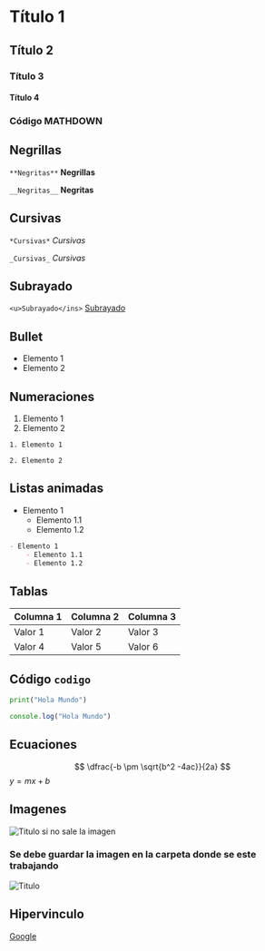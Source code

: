 # Título 1

## Título 2

### Título 3

#### Título 4

### Código MATHDOWN

## Negrillas

`**Negritas**` **Negrillas**

`__Negritas__` __Negritas__

## Cursivas

`*Cursivas*` *Cursivas*

`_Cursivas_` _Cursivas_

## Subrayado

`<u>Subrayado</ins>` <u>Subrayado</u>

## Bullet

- Elemento 1
- Elemento 2

## Numeraciones

1. Elemento 1
2. Elemento 2

`1. Elemento 1`

`2. Elemento 2`

## Listas animadas

- Elemento 1
    - Elemento 1.1
    - Elemento 1.2

````markdown
- Elemento 1
    - Elemento 1.1
    - Elemento 1.2
````

## Tablas

| Columna 1 | Columna 2 | Columna 3 |
|-----------|-----------|-----------|
| Valor 1   | Valor 2   | Valor 3   |
| Valor 4   | Valor 5   | Valor 6   |

## Código `codigo`

```python
print("Hola Mundo")
```

```javascript
console.log("Hola Mundo")
```

## Ecuaciones
$$
\dfrac{-b \pm \sqrt{b^2 -4ac}}{2a}
$$
$y = mx + b$

## Imagenes

![Titulo si no sale la imagen](https://static.wikia.nocookie.net/frieren/images/3/3c/Frieren_anime.png/revision/latest/smart/width/250/height/250?cb=20231202010116&path-prefix=es)

### Se debe guardar la imagen en la carpeta donde se este trabajando 
![Titulo](1354394.jpeg)


## Hipervinculo

[Google](https://www.google.com/?hl=es)